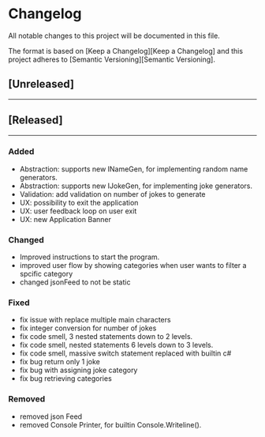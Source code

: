 # Changelog
All notable changes to this project will be documented in this file.

The format is based on [Keep a Changelog][Keep a Changelog] and this project adheres to [Semantic Versioning][Semantic Versioning].

## [Unreleased]


---

## [Released]

---

### Added

- Abstraction: supports new INameGen, for implementing random name generators.
- Abstraction: supports new IJokeGen, for implementing joke generators.
- Validation: add validation on number of jokes to generate
- UX: possibility to exit the application
- UX: user feedback loop on user exit
- UX: new Application Banner

### Changed

- Improved instructions to start the program.
- improved user flow by showing categories when user wants to filter a spcific category
- changed jsonFeed to not be static

### Fixed

- fix issue with replace multiple main characters
- fix integer conversion for number of jokes
- fix code smell, 3 nested statements down to 2 levels.
- fix code smell, nested statements 6 levels down to 3 levels.
- fix code smell, massive switch statement replaced with builtin c#
- fix bug return only 1 joke
- fix bug with assigning joke category
- fix bug retrieving categories

### Removed

- removed json Feed
- removed Console Printer, for builtin Console.Writeline().